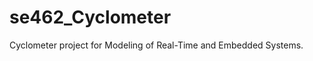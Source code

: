 se462_Cyclometer
================

Cyclometer project for Modeling of Real-Time and Embedded Systems.